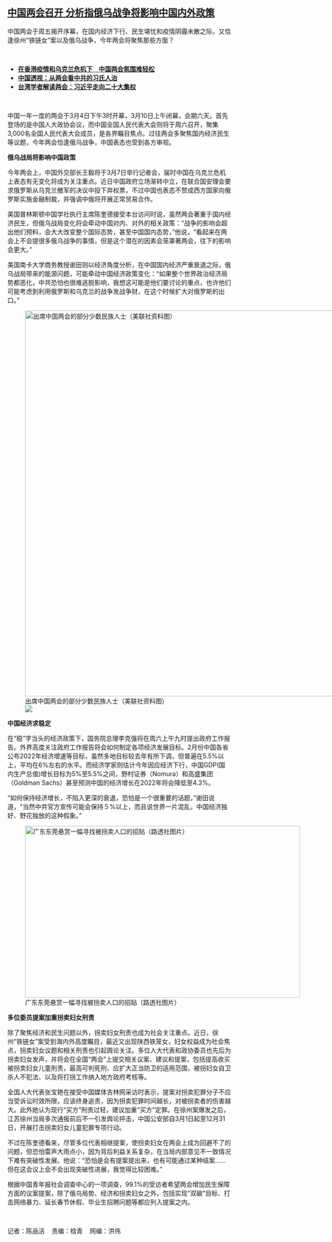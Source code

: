 <!--1646429760000-->
[中国两会召开 分析指俄乌战争将影响中国内外政策](https://www.rfa.org/mandarin/yataibaodao/zhengzhi/cm-03042022100055.html)
------

<p>中国两会于周五揭开序幕，在国内经济下行、民生堪忧和疫情阴霾未散之际，又恰逢徐州<span>“</span><span>铁链女</span><span>”</span><span>案以及俄乌战争，今年两会将聚焦那些方面？</span></p><p><br/></p><ul><li><a href="https://www.rfa.org/mandarin/Xinwen/3-03022022101435.html"><strong>在香港疫情和乌克兰危机下　中国两会氛围难轻松</strong></a></li><li><strong><a href="https://www.rfa.org/mandarin/zhuanlan/zhongguotoushi/review-03102021155632.html">中国透视：从两会看中共的习氏人治</a></strong></li><li><strong><a href="https://www.rfa.org/mandarin/yataibaodao/gangtai/hcm0308a-03082021055814.html">台湾学者解读两会：习近平走向二十大集权</a></strong></li></ul><p><br/></p><p>中国一年一度的两会于<span>3</span><span>月</span><span>4</span><span>日下午</span><span>3</span><span>时开幕，</span><span>3</span><span>月</span><span>10</span><span>日上午闭幕，会期六天。首先登场的是中国人大政协会议，而中国全国人民代表大会则将于周六召开，聚集</span><span>3,000</span><span>名全国人民代表大会成员，是各界瞩目焦点。过往两会多聚焦国内经济民生等议题，今年两会恰逢俄乌战争，中国表态也受到各方审视。</span></p><p><strong>俄乌战局将影响中国政策</strong></p><p><span>今年两会上，中国外交部长王毅将于3月7日举行记者会，届时中国在乌克兰危机上表态有无变化将成为关注重点。近日中国政府立场渐转中立，在联合国安理会要求俄罗斯从乌克兰撤军的决议中投下弃权票，不过中国也表态不赞成西方国家向俄罗斯实施金融制裁，并强调中俄将开展正常贸易合作。</span></p><p><span>美国普林斯顿中国学社执行主席陈奎德接受本台访问时说，虽然两会著重于国内经济民生，但俄乌战局变化将会牵动中国对内、对外的相关政策：</span><span>“</span><span>战争的影响会超出他们预料，会大大改变整个国际态势，甚至中国国内态势，</span><span>”</span><span>他说，</span><span>“</span><span>看起来在两会上不会提很多俄乌战争的事情，但是这个潜在的因素会笼罩著两会，往下的影响会更大。</span><span>”</span></p><p><span>美国南卡大学商务教授谢田则以经济角度分析，在中国国内经济严重衰退之际，俄乌战局带来的能源问题，可能牵动中国经济政策变化：</span><span>“</span><span>如果整个世界政治经济局势都恶化，中共恐怕也很难逃脱影响，我想这可能是他们要讨论的重点，也许他们可能考虑到利用俄罗斯和乌克兰的战争发战争财，在这个时候扩大对俄罗斯的出口。</span><span>”</span></p><p><span><figure class="image-richtext image-inline captioned" style="width:1280px;"><img alt="出席中国两会的部分少数民族人士（美联社资料图）" height="869" src="https://www.rfa.org/mandarin/yataibaodao/zhengzhi/cm-03042022100055.html/cm0304.jpg/@@images/300b5016-bc14-4415-ac42-f1c9fda07e59.jpeg" title="cm0304.jpg" width="1280"/><figcaption class="image-caption">出席中国两会的部分少数民族人士（美联社资料图）</figcaption><small></small><div id="zoomattribute"><a data-caption="出席中国两会的部分少数民族人士（美联社资料图）" data-fancybox="" href="https://www.rfa.org/mandarin/yataibaodao/zhengzhi/cm-03042022100055.html/cm0304.jpg" id="single_image" title="出席中国两会的部分少数民族人士（美联社资料图）"><img src="/++plone++rfa-resources/img/icon-zoom.png"/></a></div></figure></span></p><p><strong>中国经济求稳定</strong></p><p><span>在</span><span>“</span><span>稳</span><span>”</span><span>字当头的经济政策下，国务院总理李克强将在周六上午九</span><span></span><span>时提出政府工作报告。外界高度关注政府工作报告将会如何制定各项经济发展目标。2月份中国各省公布</span><span>2022</span><span>年经济增速等目标，虽然多地目标较去年有所下调，但普遍在</span><span>5.5%</span><span>以上，平均在</span><span>6%</span><span>左右的水平。而经济学家则估计今年因应经济下行，中国</span><span>GDP(</span><span>国内生产总值</span><span>)</span><span>增长目标为</span><span>5%</span><span>至</span><span>5.5%</span><span>之间，野村证券（</span><span>Nomura</span><span>）和高盛集团（</span><span>Goldman Sachs</span><span>）甚至预测中国的经济增长在</span><span>2022</span><span>年将会降低至</span><span>4.3%</span><span>。</span></p><p><span>“</span><span>如何保持经济增长，不陷入更深的衰退，恐怕是一个很重要的话题，</span><span>”</span><span>谢田说道，</span><span>“</span><span>当然中共官方宣传可能会保持５</span><span>%</span><span>以上，而且说世界一片混乱，中国经济独好、野花独放的这种假象。</span><span>”</span></p><p><span><figure class="image-richtext image-inline captioned" style="width:620px;"><img alt="广东东莞悬赏一幅寻找被拐卖人口的招贴（路透社图片）" height="387" src="https://www.rfa.org/mandarin/yataibaodao/zhengzhi/cm-03042022100055.html/cm0304c.jpg/@@images/82beadde-02c3-4446-a8fc-5018963c3a79.jpeg" title="cm0304c.jpg" width="620"/><figcaption class="image-caption">广东东莞悬赏一幅寻找被拐卖人口的招贴（路透社图片）</figcaption><small></small></figure></span></p><p><strong>多位委员提案加重拐卖妇女刑责</strong></p><p><span>除了聚焦经济和民生问题以外，拐卖妇女刑责也成为社会关注重点。近日，徐州</span><span>“</span><span>铁链女</span><span>”</span><span>案受到海内外高度瞩目，最近又出现陕西铁笼女，妇女权益成为社会焦点，拐卖妇女议题和相关刑责也引起舆论关注。多位人大代表和政协委员也先后为拐卖妇女发声，并将会在全国</span><span>“</span><span>两会</span><span>”</span><span>上提交相关议案、建议和提案，包括提高收买被拐卖妇女儿童刑责，最高可判死刑、应扩大正当防卫的适用范围，被拐妇女自卫杀人不犯法、以及将打拐工作纳入地方政府考核等。</span></p><p><span>全国人大代表张宝艳在接受中国媒体吉林网采访时表示，提案对拐卖犯罪分子不应当受诉讼时效所限，应该终身追责，因为拐卖犯罪时间越长，对被拐卖者的伤害越大。此外她认为现行</span><span>“</span><span>买方</span><span>”</span><span>刑责过轻，建议加重</span><span>“</span><span>买方</span><span>”</span><span>定罪。在徐州案爆发之后，江苏徐州当局多次通报前后不一引发舆论抨击，中国公安部自</span><span>3</span><span>月</span><span>1</span><span>日起至</span><span>12</span><span>月</span><span>31</span><span>日，开展打击拐卖妇女儿童犯罪专项行动。</span></p><p><span>不过在陈奎德看来，尽管多位代表相继提案，使拐卖妇女在两会上成为回避不了的问题，但恐怕雷声大雨点小，因为背后利益关系复杂，在当局内部意见不一致情况下难有突破性发展。他说：</span><span>“</span><span>恐怕是会有提案提出来，也有可能通过某种结案</span><span>……</span><span>但在这会议上会不会出现突破性进展，我觉得比较困难。</span><span>”</span></p><p><span>根据中国青年报社会调查中心的一项调查，</span><span>99.1%</span><span>的受访者希望两会增加民生保障方面的议案提案，除了俄乌局势、经济和拐卖妇女之外，包括实现</span><span>“</span><span>双碳</span><span>”</span><span>目标、打击网络暴力、延长春节休假、毕业生招聘问题等都应列入提案之内。</span></p><p><br/></p><p><span>记者：陈品洁    责编：梒青    网编：洪伟<br/></span></p>
